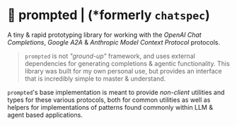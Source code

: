 # 💭 prompted | (*formerly `chatspec`)

A tiny & rapid prototyping library for working with the *OpenAI Chat Completions*,
*Google A2A* & *Anthropic Model Context Protocol* protocols.

> `prompted` is not *"ground-up"* framework, and uses external dependencies for generating completions & agentic functionality.
> This library was built for my own personal use, but provides an interface that is incredibly simple to master & understand. 

`prompted`'s base implementation is meant to provide *non-client* utilities and types for these
various protocols, both for common utilities as well as helpers for implementations of patterns
found commonly within LLM & agent based applications.
